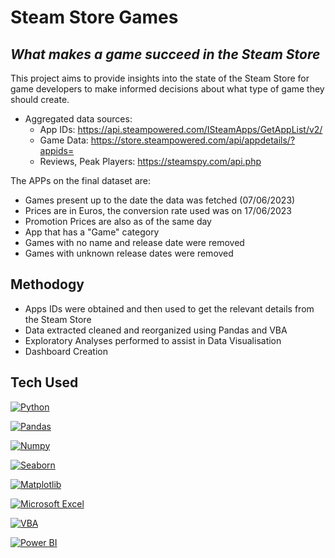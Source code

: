 # Steam Store Games
## _What makes a game succeed in the Steam Store_

This project aims to provide insights into the state of the Steam Store for game developers to make informed decisions about what type of game they should create.


- Aggregated data sources:
  - App IDs: https://api.steampowered.com/ISteamApps/GetAppList/v2/
  - Game Data: https://store.steampowered.com/api/appdetails/?appids=
  - Reviews, Peak Players: https://steamspy.com/api.php

The APPs on the final dataset are: 
- Games present up to the date the data was fetched (07/06/2023)
- Prices are in Euros, the conversion rate used was on 17/06/2023
- Promotion Prices are also as of the same day
- App that has a "Game" category
- Games with no name and release date were removed
- Games with unknown release dates were removed

## Methodogy

- Apps IDs were obtained and then used to get the relevant details from the Steam Store
- Data extracted cleaned and reorganized using Pandas and VBA
- Exploratory Analyses performed to assist in Data Visualisation
- Dashboard Creation


## Tech Used

[![Python](https://user-images.githubusercontent.com/38763806/216325053-262b3623-2808-465d-b35b-37794be0d0e0.png)](https://www.python.org/) 

[![Pandas](https://user-images.githubusercontent.com/38763806/216390784-3a7a6275-c795-466f-aedd-a4d61be21d96.png)](https://pandas.pydata.org/)

[![Numpy](https://user-images.githubusercontent.com/38763806/216393011-b7879e35-c4ab-45ca-bb13-4330ba297c5d.png)](https://numpy.org/)

[![Seaborn](https://user-images.githubusercontent.com/38763806/216393329-01b8588e-238c-4f7b-83ce-5741f766e889.png)](https://seaborn.pydata.org/)

[![Matplotlib](https://user-images.githubusercontent.com/38763806/216395946-bcf5ef6e-0524-44b2-8a41-6eb47920501a.png)](https://matplotlib.org/)

[![Microsoft Excel](https://user-images.githubusercontent.com/38763806/216391933-98c1e138-27dc-4d61-89cb-fb25ba0a5e04.png)](https://www.microsoft.com/microsoft-365/excel)

[![VBA](https://user-images.githubusercontent.com/38763806/246666675-613c8acf-57b9-4340-b368-0483818e477a.png)](https://learn.microsoft.com/en-us/office/vba/library-reference/concepts/getting-started-with-vba-in-office)

[![Power BI](https://user-images.githubusercontent.com/38763806/216396186-e882a672-6296-48a5-a168-13f4c1dcb082.png)](https://powerbi.microsoft.com/)
